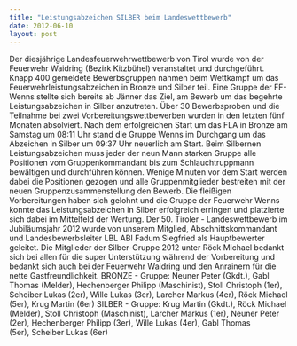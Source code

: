 ```yaml
---
title: "Leistungsabzeichen SILBER beim Landeswettbewerb"
date: 2012-06-10
layout: post
---
```


Der diesjährige Landesfeuerwehrwettbewerb von Tirol wurde von der Feuerwehr Waidring (Bezirk Kitzbühel) veranstaltet und durchgeführt. Knapp 400 gemeldete Bewerbsgruppen nahmen beim Wettkampf um das Feuerwehrleistungsabzeichen in Bronze und Silber teil. Eine Gruppe der FF- Wenns stellte sich bereits ab Jänner das Ziel, am Bewerb um das begehrte Leistungsabzeichen in Silber anzutreten. Über 30 Bewerbsproben und die Teilnahme bei zwei Vorbereitungswettbewerben wurden in den letzten fünf Monaten absolviert. Nach dem erfolgreichen Start um das FLA in Bronze am Samstag um 08:11 Uhr stand die Gruppe Wenns im Durchgang um das Abzeichen in Silber um 09:37 Uhr neuerlich am Start. Beim Silbernen Leistungsabzeichen muss jeder der neun Mann starken Gruppe alle Positionen vom Gruppenkommandant bis zum Schlauchtruppmann bewältigen und durchführen können. Wenige Minuten vor dem Start werden dabei die Positionen gezogen und alle Gruppenmitglieder bestreiten mit der neuen Gruppenzusammenstellung den Bewerb. Die fleißigen Vorbereitungen haben sich gelohnt und die Gruppe der Feuerwehr Wenns konnte das Leistungsabzeichen in Silber erfolgreich erringen und platzierte sich dabei im Mittelfeld der Wertung.
Der 50. Tiroler - Landeswettbewerb im Jubiläumsjahr 2012 wurde von unserem Mitglied, Abschnittskommandant und Landesbewerbsleiter LBL ABI Fadum Siegfried als Hauptbewerter geleitet. Die Mitglieder der Silber-Gruppe 2012 unter Röck Michael bedankt sich bei allen für die super Unterstützung während der Vorbereitung und bedankt sich auch bei der Feuerwehr Waidring und den Anrainern für die nette Gastfreundlichkeit.
BRONZE - Gruppe:
Neuner Peter (Gkdt.), Gabl Thomas (Melder), Hechenberger Philipp (Maschinist), Stoll Christoph (1er),  Scheiber Lukas (2er), Wille Lukas (3er), Larcher Markus (4er), Röck Michael (5er), Krug Martin (6er)
SILBER - Gruppe:
Krug Martin (Gkdt.), Röck Michael (Melder), Stoll Christoph (Maschinist), Larcher Markus (1er),
Neuner Peter (2er), Hechenberger Philipp (3er), Wille Lukas (4er), Gabl Thomas (5er), Scheiber Lukas (6er)
